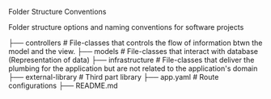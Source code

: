Folder Structure Conventions

  Folder structure options and naming conventions for software projects

├── controllers             # File-classes that controls the flow of information btwn the model and the view.
├── models                  # File-classes that interact with database (Representation of data)
├── infrastructure          # File-classes that deliver the plumbing for the application but are not related to the application's domain
├── external-library        # Third part library
├── app.yaml                # Route configurations
├── README.md 